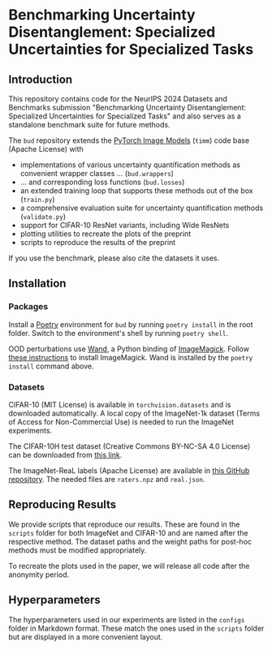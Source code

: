 # Benchmarking Uncertainty Disentanglement: Specialized Uncertainties for Specialized Tasks

## Introduction

This repository contains code for the NeurIPS 2024 Datasets and Benchmarks submission "Benchmarking Uncertainty Disentanglement: Specialized Uncertainties for Specialized Tasks" and also serves as a standalone benchmark suite for future methods.

The `bud` repository extends the [PyTorch Image Models](https://github.com/huggingface/pytorch-image-models/) (`timm`) code base (Apache License) with
- implementations of various uncertainty quantification methods as convenient wrapper classes ... (`bud.wrappers`)
- ... and corresponding loss functions (`bud.losses`)
- an extended training loop that supports these methods out of the box (`train.py`)
- a comprehensive evaluation suite for uncertainty quantification methods (`validate.py`)
- support for CIFAR-10 ResNet variants, including Wide ResNets
- plotting utilities to recreate the plots of the preprint
- scripts to reproduce the results of the preprint

If you use the benchmark, please also cite the datasets it uses.

## Installation

### Packages

Install a [Poetry](https://python-poetry.org/) environment for `bud` by running `poetry install` in the root folder.
Switch to the environment's shell by running `poetry shell`.

OOD perturbations use [Wand](https://docs.wand-py.org/en/0.6.10/index.html), a Python binding of [ImageMagick](https://imagemagick.org/index.php). Follow [these instructions](https://docs.wand-py.org/en/0.6.10/guide/install.html) to install ImageMagick. Wand is installed by the `poetry install` command above.

### Datasets

CIFAR-10 (MIT License) is available in `torchvision.datasets` and is downloaded automatically. A local copy of the ImageNet-1k dataset (Terms of Access for Non-Commercial Use) is needed to run the ImageNet experiments.

The CIFAR-10H test dataset (Creative Commons BY-NC-SA 4.0 License) can be downloaded from [this link](https://zenodo.org/records/8115942).

The ImageNet-ReaL labels (Apache License) are available in [this GitHub repository](https://github.com/google-research/reassessed-imagenet). The needed files are `raters.npz` and `real.json`.

## Reproducing Results

We provide scripts that reproduce our results.
These are found in the `scripts` folder for both ImageNet and CIFAR-10 and are named after the respective method. The dataset paths and the weight paths for post-hoc methods must be modified appropriately.

To recreate the plots used in the paper, we will release all code after the anonymity period.

## Hyperparameters

The hyperparameters used in our experiments are listed in the `configs` folder in Markdown format. These match the ones used in the `scripts` folder but are displayed in a more convenient layout.